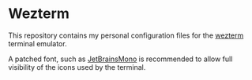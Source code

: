 # Wezterm

This repository contains my personal configuration files for the [wezterm](https://wezfurlong.org/wezterm/) terminal emulator.

A patched font, such as [JetBrainsMono](https://www.jetbrains.com/lp/mono/) is recommended to allow full visibility of the icons used by the terminal.
